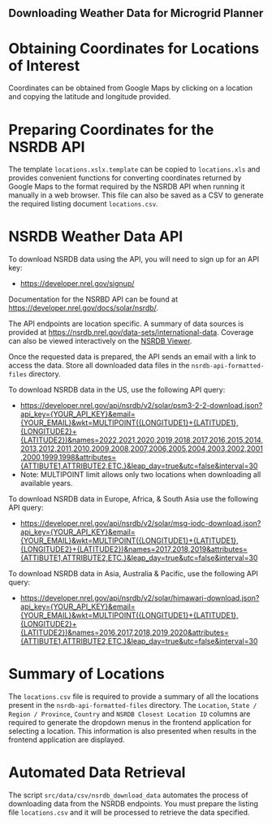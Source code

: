 ## Downloading Weather Data for Microgrid Planner

# Obtaining Coordinates for Locations of Interest

Coordinates can be obtained from Google Maps by clicking on a location and copying the latitude and longitude provided.

# Preparing Coordinates for the NSRDB API

The template `locations.xslx.template` can be copied to `locations.xls` and provides convenient functions for converting coordinates returned by Google Maps to the format required by the NSRDB API when running it manually in a web browser. This file can also be saved as a CSV to generate the required listing document `locations.csv`.

# NSRDB Weather Data API

To download NSRDB data using the API, you will need to sign up for an API key:
- https://developer.nrel.gov/signup/

Documentation for the NSRBD API can be found at https://developer.nrel.gov/docs/solar/nsrdb/.

The API endpoints are location specific. A summary of data sources is provided at https://nsrdb.nrel.gov/data-sets/international-data. Coverage can also be viewed interactively on the [NSRDB Viewer](https://nsrdb.nrel.gov/data-viewer).

Once the requested data is prepared, the API sends an email with a link to access the data. Store all downloaded data files in the `nsrdb-api-formatted-files` directory.

To download NSRDB data in the US, use the following API query:
- https://developer.nrel.gov/api/nsrdb/v2/solar/psm3-2-2-download.json?api_key={YOUR_API_KEY}&email={YOUR_EMAIL}&wkt=MULTIPOINT({LONGITUDE1}+{LATITUDE1},{LONGITUDE2}+{LATITUDE2})&names=2022,2021,2020,2019,2018,2017,2016,2015,2014,2013,2012,2011,2010,2009,2008,2007,2006,2005,2004,2003,2002,2001,2000,1999,1998&attributes={ATTIBUTE1,ATTRIBUTE2,ETC.}&leap_day=true&utc=false&interval=30
- Note: MULTIPOINT limit allows only two locations when downloading all available years.

To download NSRDB data in Europe, Africa, & South Asia use the following API query:
- https://developer.nrel.gov/api/nsrdb/v2/solar/msg-iodc-download.json?api_key={YOUR_API_KEY}&email={YOUR_EMAIL}&wkt=MULTIPOINT({LONGITUDE1}+{LATITUDE1},{LONGITUDE2}+{LATITUDE2})&names=2017,2018,2019&attributes={ATTIBUTE1,ATTRIBUTE2,ETC.}&leap_day=true&utc=false&interval=30

To download NSRDB data in Asia, Australia & Pacific, use the following API query:
- https://developer.nrel.gov/api/nsrdb/v2/solar/himawari-download.json?api_key={YOUR_API_KEY}&email={YOUR_EMAIL}&wkt=MULTIPOINT({LONGITUDE1}+{LATITUDE1},{LONGITUDE2}+{LATITUDE2})&names=2016,2017,2018,2019,2020&attributes={ATTIBUTE1,ATTRIBUTE2,ETC.}&leap_day=true&utc=false&interval=30


# Summary of Locations

The `locations.csv` file is required to provide a summary of all the locations present in the `nsrdb-api-formatted-files` directory. The `Location`, `State / Region / Province`, `Country` and `NSRDB Closest Location ID` columns are required to generate the dropdown menus in the frontend application for selecting a location. This information is also presented when results in the frontend application are displayed.

# Automated Data Retrieval

The script `src/data/csv/nsrdb_download_data` automates the process of downloading data from the NSRDB endpoints. You must prepare the listing file `locations.csv` and it will be processed to retrieve the data specified.
